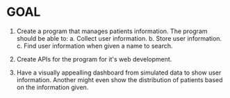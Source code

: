 # GOAL
1. Create a program that manages patients information.
The program should be able to:
a. Collect user information.
b. Store user information.
c. Find user information when given a name to search.

2. Create APIs for the program for it's web development.

3. Have a visually appealling dashboard from simulated data to show user information.
Another might even show the distribution of patients based on the information given.